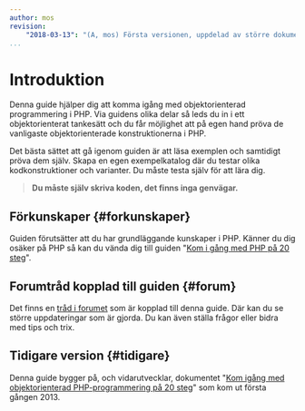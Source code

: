 ```yaml
---
author: mos
revision:
    "2018-03-13": "(A, mos) Första versionen, uppdelad av större dokument."
...
```

Introduktion
==================================

Denna guide hjälper dig att komma igång med objektorienterad programmering i PHP. Via guidens olika delar så leds du in i ett objektorienterat tankesätt och du får möjlighet att på egen hand pröva de vanligaste objektorienterade konstruktionerna i PHP. 

Det bästa sättet att gå igenom guiden är att läsa exemplen och samtidigt pröva dem själv. Skapa en egen exempelkatalog där du testar olika kodkonstruktioner och varianter. Du måste testa själv för att lära dig. 

<!--more-->

> **Du måste själv skriva koden, det finns inga genvägar.**



Förkunskaper {#forkunskaper}
-------------------------------------------------------------------------------

Guiden förutsätter att du har grundläggande kunskaper i PHP. Känner du dig osäker på PHP så kan du vända dig till guiden "[Kom i gång med PHP på 20 steg](kunskap/kom-i-gang-med-php-pa-20-steg)".

<!--

"[Kom igång med programmering i PHP](guide/kom-igang-med-objektorienterad-programmering-i-php)"
-->


Forumtråd kopplad till guiden {#forum}
----------------------------------

Det finns en [tråd i forumet](t/7368) som är kopplad till denna guide. Där kan du se större uppdateringar som är gjorda. Du kan även ställa frågor eller bidra med tips och trix. 



Tidigare version {#tidigare}
----------------------------------

Denna guide bygger på, och vidarutvecklar, dokumentet "[Kom igång med objektorienterad PHP-programmering på 20 steg](kunskap/kom-i-gang-med-oophp-pa-20-steg)" som kom ut första gången 2013.
